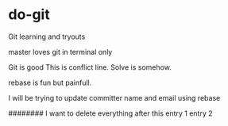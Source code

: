 # do-git
Git learning and tryouts

master loves git in terminal only

Git is good
This is conflict line.
Solve is somehow.


rebase is fun but painfull.

I will be trying to update committer name and email using rebase

######## I want to delete everything after this
entry 1
entry 2

